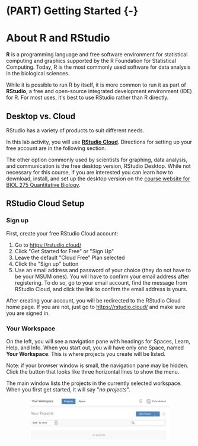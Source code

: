 # (PART) Getting Started {-}

# About R and RStudio

**R** is a programming language and free software environment for statistical computing and graphics supported by the R Foundation for Statistical Computing. Today, R is the most commonly used software for data analysis in the biological sciences.

While it is possible to run R by itself, it is more common to run it as part of **RStudio**, a free and open-source integrated development environment (IDE) for R. For most uses, it's best to use RStudio rather than R directly.

## Desktop vs. Cloud

RStudio has a variety of products to suit different needs. 

In this lab activity, you will use **[RStudio Cloud](https://rstudio.cloud/)**. Directions for setting up your free account are in the following section.

The other option commonly used by scientists for graphing, data analysis, and communication is the free desktop version, RStudio Desktop. While not necessary for this course, if you are interested you can learn how to download, install, and set up the desktop version on the [course website for BIOL 275 Quantitative Biology](https://biol275-msum.github.io/install-r-and-rstudio.html).

## RStudio Cloud Setup

### Sign up

First, create your free RStudio Cloud account:

1. Go to https://rstudio.cloud/ 
2. Click "Get Started for Free" or "Sign Up"
3. Leave the default "Cloud Free" Plan selected
4. Click the "Sign up" button
5. Use an email address and password of your choice (they do not have to be your MSUM ones). You will have to confirm your email address after registering. To do so, go to your email account, find the message from RStudio Cloud, and click the link to confirm the email address is yours.

After creating your account, you will be redirected to the RStudio Cloud home page. If you are not, just go to https://rstudio.cloud/ and make sure you are signed in.

### Your Workspace

On the left, you will see a navigation pane with headings for Spaces, Learn, Help, and Info. When you start out, you will have only one Space, named **Your Workspace**. This is where projects you create will be listed. 

Note: if your browser window is small, the navigation pane may be hidden. Click the button that looks like three horizontal lines to show the menu.

The main window lists the projects in the currently selected workspace. When you first get started, it will say "*no projects*".

<img src="screenshots/rstudio_cloud_your_workspace.png" width="75%" style="display: block; margin: auto;" />

